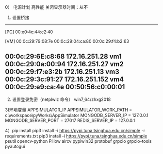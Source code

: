 0） 电源计划 
 高性能
 关闭显示器时间：从不

1) 设置桥接
-----------------------------------------
[PC]
00:e0:4c:44:c2:40

[VM]
00:0c:29:79:08:7e
00:0c:29:04:ca:80
00:0c:29:f4:b2:63

00:0c:29:6E:c8:68   172.16.251.28   vm1
00:0c:29:0a:00:94   172.16.251.27   vm2
00:0c:29:f7:e3:2b   172.16.251.13   vm3
00:0c:29:3c:91:27   172.16.251.152  vm4
00:0c:29:e9:ca:4e
00:50:56:c0:00:01
------------------------------------------

2) 设置登录免密（netplwiz 命令）
win7_64/zhxg2018

3)环境变量
APPSIMULATOR_IP
APPSIMULATOR_WORK_PATH = c:\workspace\pyWorks\AppSimulator
MONGODB_SERVER_IP = 127.0.0.1
MONGODB_SERVER_PORT = 27017
REDIS_SERVER_IP = 127.0.0.1

4）pip install
pip3 install -i https://pypi.tuna.tsinghua.edu.cn/simple -r requirements.txt
pip3 install -i https://pypi.tuna.tsinghua.edu.cn/simple psutil opencv-python Pillow aircv pypiwin32 protobuf grpcio grpcio-tools pyautogui